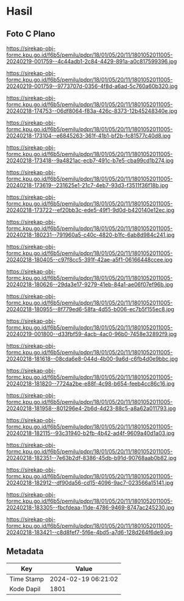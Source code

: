 # Hasil

## Foto C Plano

https://sirekap-obj-formc.kpu.go.id/f6b5/pemilu/pdpr/18/01/05/20/11/1801052011005-20240219-001759--4c44adb1-2c84-4429-891a-a0c817599396.jpg

https://sirekap-obj-formc.kpu.go.id/f6b5/pemilu/pdpr/18/01/05/20/11/1801052011005-20240219-001759--9773707d-0356-4f8d-a6ad-5c760a60b320.jpg

https://sirekap-obj-formc.kpu.go.id/f6b5/pemilu/pdpr/18/01/05/20/11/1801052011005-20240218-174753--06df8064-f83a-426c-8373-12b45248340e.jpg

https://sirekap-obj-formc.kpu.go.id/f6b5/pemilu/pdpr/18/01/05/20/11/1801052011005-20240218-173104--e6845263-361f-41b1-bf2b-fc81577c40d8.jpg

https://sirekap-obj-formc.kpu.go.id/f6b5/pemilu/pdpr/18/01/05/20/11/1801052011005-20240218-173418--9a4821ac-ecb7-491c-b7e5-cba99cd1b274.jpg

https://sirekap-obj-formc.kpu.go.id/f6b5/pemilu/pdpr/18/01/05/20/11/1801052011005-20240218-173619--231625e1-21c7-4eb7-93d3-f3511f36f18b.jpg

https://sirekap-obj-formc.kpu.go.id/f6b5/pemilu/pdpr/18/01/05/20/11/1801052011005-20240218-173722--ef20bb3c-ede5-49f1-9d0d-b420140e12ec.jpg

https://sirekap-obj-formc.kpu.go.id/f6b5/pemilu/pdpr/18/01/05/20/11/1801052011005-20240218-180231--791960a5-c40c-4820-b1fc-6ab8d984c241.jpg

https://sirekap-obj-formc.kpu.go.id/f6b5/pemilu/pdpr/18/01/05/20/11/1801052011005-20240218-180405--c97f8cc5-391f-42ae-a5f1-06166448ccee.jpg

https://sirekap-obj-formc.kpu.go.id/f6b5/pemilu/pdpr/18/01/05/20/11/1801052011005-20240218-180626--29da3e17-9279-41eb-84a1-ae06f07ef96b.jpg

https://sirekap-obj-formc.kpu.go.id/f6b5/pemilu/pdpr/18/01/05/20/11/1801052011005-20240218-180955--8f779ed6-58fa-4d55-b006-ec7b5f155ec8.jpg

https://sirekap-obj-formc.kpu.go.id/f6b5/pemilu/pdpr/18/01/05/20/11/1801052011005-20240219-001800--d33fbf59-4acb-4ac0-96b0-7458e32892f9.jpg

https://sirekap-obj-formc.kpu.go.id/f6b5/pemilu/pdpr/18/01/05/20/11/1801052011005-20240218-181618--08cda6e8-044d-4b00-9a6d-c6fb4d0e9bbc.jpg

https://sirekap-obj-formc.kpu.go.id/f6b5/pemilu/pdpr/18/01/05/20/11/1801052011005-20240218-181820--7724a2be-e88f-4c98-b654-feeb4cc86c16.jpg

https://sirekap-obj-formc.kpu.go.id/f6b5/pemilu/pdpr/18/01/05/20/11/1801052011005-20240218-181958--801296e4-2b6d-4d23-88c5-a8a62a011793.jpg

https://sirekap-obj-formc.kpu.go.id/f6b5/pemilu/pdpr/18/01/05/20/11/1801052011005-20240218-182115--93c31940-b2fb-4b42-ad4f-9609a40d1a03.jpg

https://sirekap-obj-formc.kpu.go.id/f6b5/pemilu/pdpr/18/01/05/20/11/1801052011005-20240218-182351--7e63b2df-8386-45db-b91d-90768aab0b82.jpg

https://sirekap-obj-formc.kpu.go.id/f6b5/pemilu/pdpr/18/01/05/20/11/1801052011005-20240218-182912--df90da56-cd15-4096-9ac7-023566a15141.jpg

https://sirekap-obj-formc.kpu.go.id/f6b5/pemilu/pdpr/18/01/05/20/11/1801052011005-20240218-183305--fbcfdeaa-11de-4786-9469-8747ac245230.jpg

https://sirekap-obj-formc.kpu.go.id/f6b5/pemilu/pdpr/18/01/05/20/11/1801052011005-20240218-183421--c8d8fef7-5f6e-4bd5-a7d6-128d264f6de9.jpg


## Metadata

| Key        | Value               |
| ---------- | ------------------- |
| Time Stamp | 2024-02-19 06:21:02 |
| Kode Dapil | 1801                |




